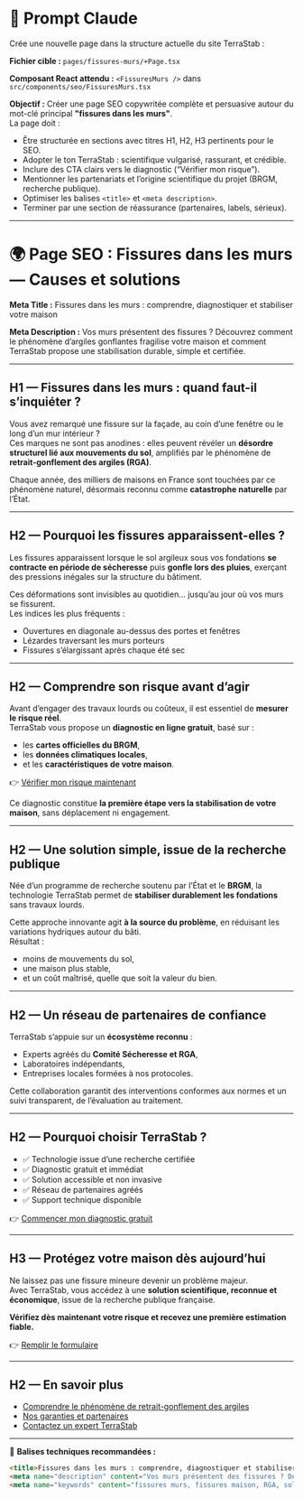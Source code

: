 # 🧠 Prompt Claude

Crée une nouvelle page dans la structure actuelle du site TerraStab :

**Fichier cible :**
`pages/fissures-murs/+Page.tsx`

**Composant React attendu :**
`<FissuresMurs />` dans `src/components/seo/FissuresMurs.tsx`

**Objectif :**
Créer une page SEO copywritée complète et persuasive autour du mot-clé principal **"fissures dans les murs"**.  
La page doit :
- Être structurée en sections avec titres H1, H2, H3 pertinents pour le SEO.  
- Adopter le ton TerraStab : scientifique vulgarisé, rassurant, et crédible.  
- Inclure des CTA clairs vers le diagnostic (“Vérifier mon risque”).  
- Mentionner les partenariats et l’origine scientifique du projet (BRGM, recherche publique).  
- Optimiser les balises `<title>` et `<meta description>`.  
- Terminer par une section de réassurance (partenaires, labels, sérieux).

---

# 🌍 Page SEO : Fissures dans les murs — Causes et solutions

**Meta Title :**
Fissures dans les murs : comprendre, diagnostiquer et stabiliser votre maison

**Meta Description :**
Vos murs présentent des fissures ? Découvrez comment le phénomène d’argiles gonflantes fragilise votre maison et comment TerraStab propose une stabilisation durable, simple et certifiée.

---

## H1 — Fissures dans les murs : quand faut-il s’inquiéter ?

Vous avez remarqué une fissure sur la façade, au coin d’une fenêtre ou le long d’un mur intérieur ?  
Ces marques ne sont pas anodines : elles peuvent révéler un **désordre structurel lié aux mouvements du sol**, amplifiés par le phénomène de **retrait-gonflement des argiles (RGA)**.

Chaque année, des milliers de maisons en France sont touchées par ce phénomène naturel, désormais reconnu comme **catastrophe naturelle** par l’État.

---

## H2 — Pourquoi les fissures apparaissent-elles ?

Les fissures apparaissent lorsque le sol argileux sous vos fondations **se contracte en période de sécheresse** puis **gonfle lors des pluies**, exerçant des pressions inégales sur la structure du bâtiment.

Ces déformations sont invisibles au quotidien… jusqu’au jour où vos murs se fissurent.  
Les indices les plus fréquents :
- Ouvertures en diagonale au-dessus des portes et fenêtres  
- Lézardes traversant les murs porteurs  
- Fissures s’élargissant après chaque été sec

---

## H2 — Comprendre son risque avant d’agir

Avant d’engager des travaux lourds ou coûteux, il est essentiel de **mesurer le risque réel**.  
TerraStab vous propose un **diagnostic en ligne gratuit**, basé sur :
- les **cartes officielles du BRGM**,  
- les **données climatiques locales**,  
- et les **caractéristiques de votre maison**.

👉 [Vérifier mon risque maintenant](#formulaire-lead)

Ce diagnostic constitue **la première étape vers la stabilisation de votre maison**, sans déplacement ni engagement.

---

## H2 — Une solution simple, issue de la recherche publique

Née d’un programme de recherche soutenu par l’État et le **BRGM**, la technologie TerraStab permet de **stabiliser durablement les fondations** sans travaux lourds.

Cette approche innovante agit **à la source du problème**, en réduisant les variations hydriques autour du bâti.  
Résultat :  
- moins de mouvements du sol,  
- une maison plus stable,  
- et un coût maîtrisé, quelle que soit la valeur du bien.

---

## H2 — Un réseau de partenaires de confiance

TerraStab s’appuie sur un **écosystème reconnu** :
- Experts agréés du **Comité Sécheresse et RGA**,  
- Laboratoires indépendants,  
- Entreprises locales formées à nos protocoles.

Cette collaboration garantit des interventions conformes aux normes et un suivi transparent, de l’évaluation au traitement.

---

## H2 — Pourquoi choisir TerraStab ?

- ✅ Technologie issue d’une recherche certifiée  
- ✅ Diagnostic gratuit et immédiat  
- ✅ Solution accessible et non invasive  
- ✅ Réseau de partenaires agréés  
- ✅ Support technique disponible

👉 [Commencer mon diagnostic gratuit](#formulaire-lead)

---

## H3 — Protégez votre maison dès aujourd’hui

Ne laissez pas une fissure mineure devenir un problème majeur.  
Avec TerraStab, vous accédez à une **solution scientifique, reconnue et économique**, issue de la recherche publique française.

**Vérifiez dès maintenant votre risque et recevez une première estimation fiable.**

👉 [Remplir le formulaire](#formulaire-lead)

---

## H2 — En savoir plus

- [Comprendre le phénomène de retrait-gonflement des argiles](../diagnostic-rga)  
- [Nos garanties et partenaires](../partenaires)  
- [Contactez un expert TerraStab](../contact)

---

📘 **Balises techniques recommandées :**

```html
<title>Fissures dans les murs : comprendre, diagnostiquer et stabiliser votre maison</title>
<meta name="description" content="Vos murs présentent des fissures ? Découvrez comment le phénomène d’argiles gonflantes fragilise votre maison et comment TerraStab propose une stabilisation durable, simple et certifiée.">
<meta name="keywords" content="fissures murs, fissures maison, RGA, sol argileux, stabilisation fondations, diagnostic fissures, retrait gonflement argiles">